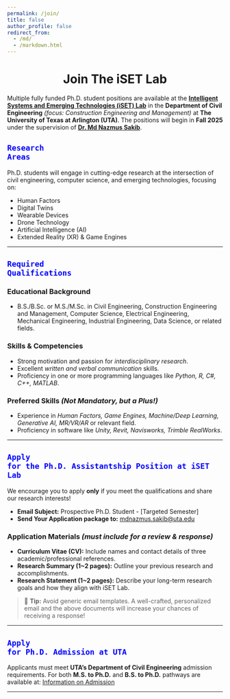 ```yaml
---
permalink: /join/
title: false
author_profile: false
redirect_from: 
  - /md/
  - /markdown.html
---
```

<div align="center">
  <h1><strong>Join The iSET Lab</strong></h1>
</div>

Multiple fully funded Ph.D. student positions are available at the **[Intelligent Systems and Emerging Technologies (iSET) Lab](https://iset-lab.github.io)** in the **Department of Civil Engineering** *(focus: Construction Engineering and Management)* at **The University of Texas at Arlington (UTA)**. The positions will begin in **Fall 2025** under the supervision of **[Dr. Md Nazmus Sakib](https://www.uta.edu/academics/faculty/profile?user=mdnazmus.sakib)**.

## **<code style="color : blue">Research Areas</code>**
Ph.D. students will engage in cutting-edge research at the intersection of civil engineering, computer science, and emerging technologies, focusing on:  
- Human Factors
- Digital Twins
- Wearable Devices
- Drone Technology
- Artificial Intelligence (AI)  
- Extended Reality (XR) & Game Engines 

---

## **<code style="color : blue">Required Qualifications</code>**
### **Educational Background**  
- B.S./B.Sc. or M.S./M.Sc. in Civil Engineering, Construction Engineering and Management, Computer Science, Electrical Engineering, Mechanical Engineering, Industrial Engineering, Data Science, or related fields.  

### **Skills & Competencies**  
- Strong motivation and passion for *interdisciplinary research*.  
- Excellent *written and verbal communication* skills.  
- Proficiency in one or more programming languages like *Python, R, C#, C++, MATLAB*.  

### **Preferred Skills** *(Not Mandatory, but a Plus!)*  
- Experience in *Human Factors, Game Engines, Machine/Deep Learning, Generative AI, MR/VR/AR* or relevant field.  
- Proficiency in software like *Unity, Revit, Navisworks, Trimble RealWorks*.  

---

## **<code style="color : blue">Apply for the Ph.D. Assistantship Position at iSET Lab</code>**
We encourage you to apply **only** if you meet the qualifications and share our research interests!  
- **Email Subject:** Prospective Ph.D. Student - [Targeted Semester] <br>
- **Send Your Application package to:** [mdnazmus.sakib@uta.edu](mailto:mdnazmus.sakib@uta.edu)  

### **Application Materials** *(must include for a review & response)*  
- **Curriculum Vitae (CV):** Include names and contact details of three academic/professional references.  
- **Research Summary (1~2 pages):** Outline your previous research and accomplishments.  
- **Research Statement (1~2 pages):** Describe your long-term research goals and how they align with iSET Lab.  

> 📝 **Tip:** Avoid generic email templates. A well-crafted, personalized email and the above documents will increase your chances of receiving a response!  

---

## **<code style="color : blue">Apply for Ph.D. Admission at UTA</code>**
Applicants must meet **UTA’s Department of Civil Engineering** admission requirements. For both **M.S. to Ph.D.** and **B.S. to Ph.D.** pathways are available at: [Information on Admission](https://catalog.uta.edu/engineering/civil/graduate/#doctoraltext)  

---
